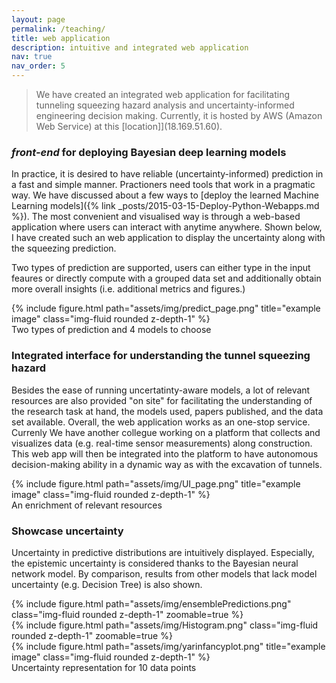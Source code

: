 ```yaml
---
layout: page
permalink: /teaching/
title: web application
description: intuitive and integrated web application
nav: true
nav_order: 5
---
```


>We have created an integrated web application for facilitating tunneling squeezing hazard analysis and uncertainty-informed engineering decision making. Currently, it is hosted by AWS (Amazon Web Service) at this [location]](18.169.51.60).

### *front-end* for deploying Bayesian deep learning models

In practice, it is desired to have reliable (uncertainty-informed) prediction in a fast and simple manner. Practioners need tools that work in a pragmatic way. We have discussed about a few ways to [deploy the learned Machine Learning models]({% link _posts/2015-03-15-Deploy-Python-Webapps.md %}). The most convenient and visualised way is through a web-based application where users can interact with anytime anywhere. Shown below, I have created such an web application to display the uncertainty along with the squeezing prediction. 

Two types of prediction are supported, users can either type in the input feaures or directly compute with a grouped data set and additionally obtain more overall insights (i.e. additional metrics and figures.)

<div class="row">
    <div class="col-sm mt-3 mt-md-0">
        {% include figure.html path="assets/img/predict_page.png" title="example image" class="img-fluid rounded z-depth-1" %}
    </div>
</div>
<div class="caption">
    Two types of prediction and 4 models to choose
</div>

### Integrated interface for understanding the tunnel squeezing hazard

Besides the ease of running uncertatinty-aware models, a lot of relevant resources are also provided "on site" for facilitating the understanding of the research task at hand, the models used, papers published, and the data set available. Overall, the web application works as an one-stop service. Currenly We have another collegue working on a platform that collects and visualizes data (e.g. real-time sensor measurements) along construction. This web app will then be integrated into the platform to have autonomous decision-making ability in a dynamic way as with the excavation of tunnels. 

<div class="row">
    <div class="col-sm mt-3 mt-md-0">
        {% include figure.html path="assets/img/UI_page.png" title="example image" class="img-fluid rounded z-depth-1" %}
    </div>
</div>
<div class="caption">
    An enrichment of relevant resources
</div>


### Showcase uncertainty

Uncertainty in predictive distributions are intuitively displayed. Especially, the epistemic uncertainty is considered thanks to the Bayesian neural network model. By comparison, results from other models that lack model uncertainty (e.g. Decision Tree) is also shown.

<div class="row mt-3">
    <div class="col-sm mt-3 mt-md-0">
        {% include figure.html path="assets/img/ensemblePredictions.png" class="img-fluid rounded z-depth-1" zoomable=true %}
    </div>
    <div class="col-sm mt-3 mt-md-0">
        {% include figure.html path="assets/img/Histogram.png" class="img-fluid rounded z-depth-1" zoomable=true %}
    </div>
</div>

<div class="row">
    <div class="col-sm mt-3 mt-md-0">
        {% include figure.html path="assets/img/yarinfancyplot.png" title="example image" class="img-fluid rounded z-depth-1" %}
    </div>
</div>
<div class="caption">
    Uncertainty representation for 10 data points
</div>
